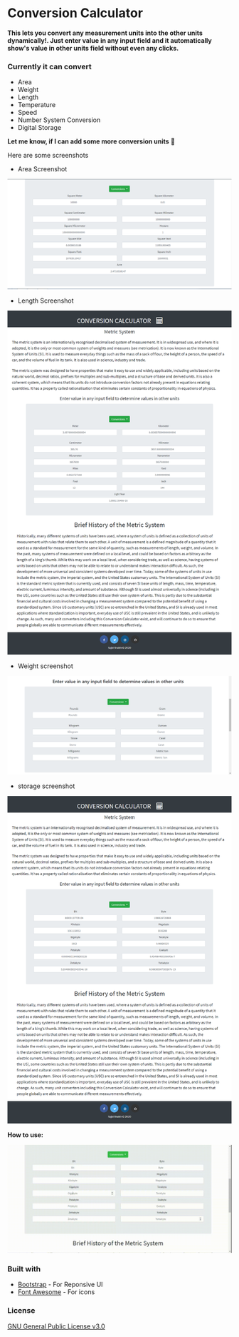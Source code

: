 # Conversion Calculator
**This lets you convert any measurement units into the other units dynamically!. Just enter value in any input field and it automatically show's value in other units field without even any clicks.**

### Currently it can convert
- Area
- Weight
- Length
- Temperature
- Speed
- Number System Conversion
- Digital Storage

**Let me know, if I can add some more conversion units** :slightly_smiling_face:
 
Here are some screenshots
- Area Screenshot

![](screenshot/area.PNG)

- Length Screenshot

![](screenshot/length.PNG)

- Weight screenshot 

![](screenshot/weight.PNG)

- storage screenshot

![](screenshot/storage.png)

**How to use:**


![](screenshot/screen-capture.gif)


### Built with
* [Bootstrap](https://getbootstrap.com/) - For Reponsive UI
* [Font Awesome](https://fontawesome.com/) - For icons

### License
[GNU General Public License v3.0](LICENSE)
